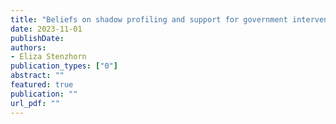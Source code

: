 ```yaml
---
title: "Beliefs on shadow profiling and support for government intervention"
date: 2023-11-01
publishDate: 
authors: 
- Eliza Stenzhorn
publication_types: ["0"]
abstract: ""
featured: true
publication: ""
url_pdf: ""
---
```


